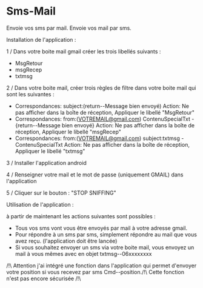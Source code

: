 # Sms-Mail
Envoie vos sms par mail.
Envoie vos mail par sms.


Installation de l'application : 

1 / Dans votre boite mail gmail créer les trois libellés suivants :
   - MsgRetour
   - msgRecep
   - txtmsg

2 / Dans votre boite mail, créer trois règles de filtre dans votre boite mail qui sont les suivantes : 
   - Correspondances: subject:(return--Message bien envoyé) Action: Ne pas afficher dans la boîte de réception, Appliquer le libellé "MsgRetour"
   - Correspondances: from:(VOTREMAIL@gmail.com) ContenuSpecialTxt -{return--Message bien envoyé} Action: Ne pas afficher dans la boîte de réception, Appliquer le libellé "msgRecep"
   - Correspondances: from:(VOTREMAIL@gmail.com) subject:txtmsg -ContenuSpecialTxt Action: Ne pas afficher dans la boîte de réception, Appliquer le libellé "txtmsg"

3 / Installer l'application android

4 / Renseigner votre mail et le mot de passe (uniquement GMAIL) dans l'application

5 / Cliquer sur le bouton : "STOP SNIFFING"

Utilisation de l'application :

à partir de maintenant les actions suivantes sont possibles :
   - Tous vos sms vont vous être envoyés par mail à votre adresse gmail.
   - Pour répondre à un sms par sms, simplement répondre au mail que vous avez reçu. (l'application doit être lancée)
   - Si vous souhaitez envoyer un sms via votre boite mail, vous envoyez un mail à vous mêmes avec en objet txtmsg--06xxxxxxxx
   
/!\ Attention j'ai intégré une fonction dans l'application qui permet d'envoyer votre position si vous recevez par sms Cmd--position./!\ Cette fonction n'est pas encore sécurisée /!\
